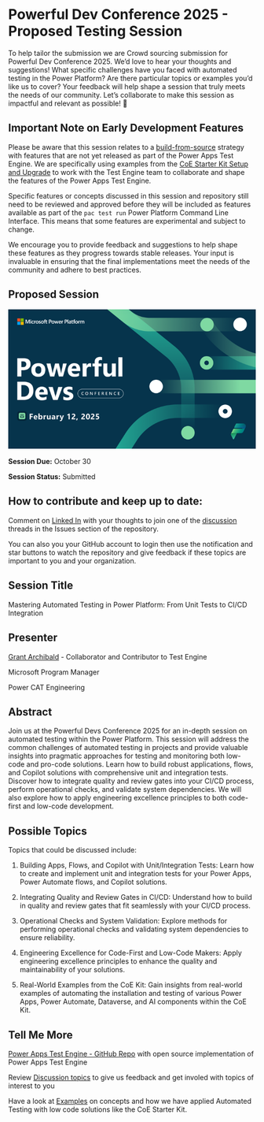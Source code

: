 # Powerful Dev Conference 2025 - Proposed Testing Session

To help tailor the submission we are Crowd sourcing submission for Powerful Dev Conference 2025. We’d love to hear your thoughts and suggestions! What specific challenges have you faced with automated testing in the Power Platform? Are there particular topics or examples you’d like us to cover? Your feedback will help shape a session that truly meets the needs of our community. Let’s collaborate to make this session as impactful and relevant as possible! 🚀

## Important Note on Early Development Features

Please be aware that this session relates to a [build-from-source](./examples/coe-kit-build-from-source-run-tests.md) strategy with features that are not yet released as part of the Power Apps Test Engine. We are specifically using examples from the [CoE Starter Kit Setup and Upgrade](./examples/coe-kit-setup-and-install-wizard.md) to work with the Test Engine team to collaborate and shape the features of the Power Apps Test Engine.

Specific features or concepts discussed in this session and repository still need to be reviewed and approved before they will be included as features available as part of the `pac test run` Power Platform Command Line Interface. This means that some features are experimental and subject to change. 

We encourage you to provide feedback and suggestions to help shape these features as they progress towards stable releases. Your input is invaluable in ensuring that the final implementations meet the needs of the community and adhere to best practices.

## Proposed Session

![Powerful Dev Conference](./media/PowerfulDevConference.png)

**Session Due:** October 30

**Session Status:** Submitted

## How to contribute and keep up to date:

Comment on [Linked In](https://www.linkedin.com/pulse/powerful-devs-conference-low-code-testing-grant-archibald-xwjac/) with your thoughts to join one of the [discussion](./discussion/) threads in the Issues section of the repository. 

You can also you your GitHub account to login then use the notification and star buttons to watch the repository and give feedback if these topics are important to you and your organization.

## Session Title

Mastering Automated Testing in Power Platform: From Unit Tests to CI/CD Integration

## Presenter

[Grant Archibald](https://www.linkedin.com/in/grantarchibald/) - Collaborator and Contributor to Test Engine

Microsoft Program Manager

Power CAT Engineering

## Abstract

Join us at the Powerful Devs Conference 2025 for an in-depth session on automated testing within the Power Platform. This session will address the common challenges of automated testing in projects and provide valuable insights into pragmatic approaches for testing and monitoring both low-code and pro-code solutions. Learn how to build robust applications, flows, and Copilot solutions with comprehensive unit and integration tests. Discover how to integrate quality and review gates into your CI/CD process, perform operational checks, and validate system dependencies. We will also explore how to apply engineering excellence principles to both code-first and low-code development.

## Possible Topics

Topics that could be discussed include:
1. Building Apps, Flows, and Copilot with Unit/Integration Tests: Learn how to create and implement unit and integration tests for your Power Apps, Power Automate flows, and Copilot solutions.

2. Integrating Quality and Review Gates in CI/CD: Understand how to build in quality and review gates that fit seamlessly with your CI/CD process.

3. Operational Checks and System Validation: Explore methods for performing operational checks and validating system dependencies to ensure reliability.

4. Engineering Excellence for Code-First and Low-Code Makers: Apply engineering excellence principles to enhance the quality and maintainability of your solutions.

5. Real-World Examples from the CoE Kit: Gain insights from real-world examples of automating the installation and testing of various Power Apps, Power Automate, Dataverse, and AI components within the CoE Kit.

 

## Tell Me More

[Power Apps Test Engine - GitHub Repo](https://github.com/microsoft/PowerApps-TestEngine) with open source implementation of Power Apps Test Engine

Review [Discussion topics](./discussion/) to give us feedback and get involed with topics of interest to you

Have a look at [Examples](./examples/) on concepts and how we have applied Automated Testing with low code solutions like the CoE Starter Kit.